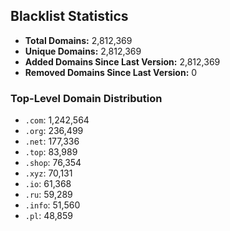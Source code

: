 ## Blacklist Statistics

- **Total Domains:** 2,812,369
- **Unique Domains:** 2,812,369
- **Added Domains Since Last Version:** 2,812,369
- **Removed Domains Since Last Version:** 0

### Top-Level Domain Distribution

-  `.com`: 1,242,564
-  `.org`: 236,499
-  `.net`: 177,336
-  `.top`: 83,989
-  `.shop`: 76,354
-  `.xyz`: 70,131
-  `.io`: 61,368
-  `.ru`: 59,289
-  `.info`: 51,560
-  `.pl`: 48,859
